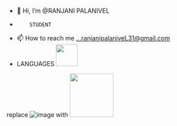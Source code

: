 - 👋 Hi, I’m @RANJANI PALANIVEL
-         STUDENT
  
- 📫 How to reach me ...ranjanipalaniveL31@gmail.com
- LANGUAGES
     <img src="https://github.com/RANJANI31-STAR/RANJANI31-STAR/assets/159630900/ebb1388b-ba77-4048-991f-1a6962105d87" width="50" height="50">


        
  

<!---
RANJANI31-STAR/RANJANI31-STAR is a ✨ special ✨ repository because its `README.md` (this file) appears on your GitHub profile.
You can click the Preview link to take a look at your changes.
--->
replace ![image](https://your-image-url.type) with <img src="https://your-image-url.type" width="100" height="100">
